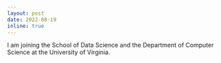 ```yaml
---
layout: post
date: 2022-08-19
inline: true
---
```


I am joining the School of Data Science and the Department of
Computer Science at the University of Virginia.
